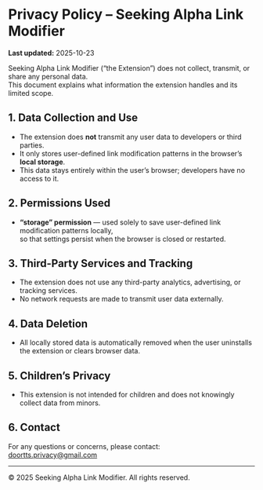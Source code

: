 # Privacy Policy – Seeking Alpha Link Modifier

**Last updated:** 2025-10-23

Seeking Alpha Link Modifier (“the Extension”) does not collect, transmit, or share any personal data.  
This document explains what information the extension handles and its limited scope.

## 1. Data Collection and Use
- The extension does **not** transmit any user data to developers or third parties.
- It only stores user-defined link modification patterns in the browser’s **local storage**.
- This data stays entirely within the user’s browser; developers have no access to it.

## 2. Permissions Used
- **“storage” permission** — used solely to save user-defined link modification patterns locally,  
  so that settings persist when the browser is closed or restarted.

## 3. Third-Party Services and Tracking
- The extension does not use any third-party analytics, advertising, or tracking services.
- No network requests are made to transmit user data externally.

## 4. Data Deletion
- All locally stored data is automatically removed when the user uninstalls the extension or clears browser data.

## 5. Children’s Privacy
- This extension is not intended for children and does not knowingly collect data from minors.

## 6. Contact
For any questions or concerns, please contact:  
[doortts.privacy@gmail.com](mailto:doortts.privacy@gmail.com)

---
© 2025 Seeking Alpha Link Modifier. All rights reserved.


